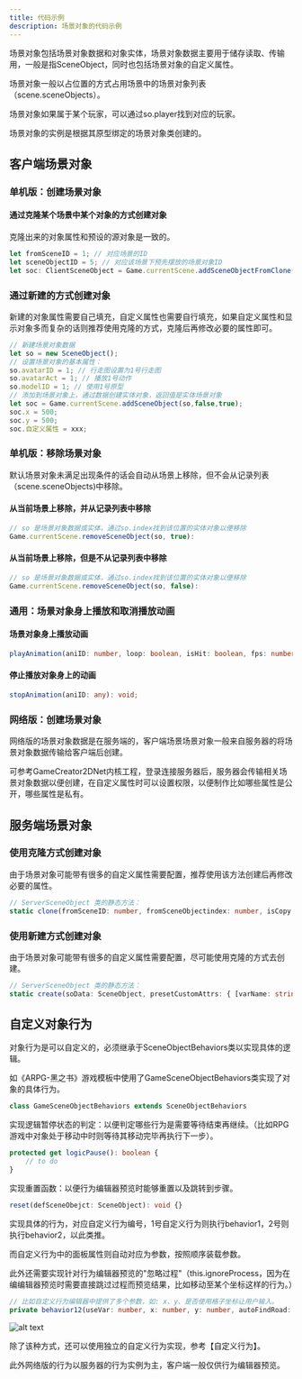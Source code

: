 ```yaml
---
title: 代码示例
description: 场景对象的代码示例
---
```


场景对象包括场景对象数据和对象实体，场景对象数据主要用于储存读取、传输用，一般是指SceneObject，同时也包括场景对象的自定义属性。

场景对象一般以占位置的方式占用场景中的场景对象列表（scene.sceneObjects）。

场景对象如果属于某个玩家，可以通过so.player找到对应的玩家。

场景对象的实例是根据其原型绑定的场景对象类创建的。

<!-- - [概念：场景对象](/zh_hans/getting-started/sceneobject)
- [API-通用-场景对象基类: SceneObject](/zh_hans/library/2d/generic/sceneobject)
- [API-通用-场景对象实体类: SceneObjectEntity](/zh_hans/library/2d/generic/sceneobjectentity)
- [API-客户端-场景对象类: ClientSceneObject](/zh_hans/library/2d/client/clientsceneobject)
- [API-服务端-场景对象类: ServerSceneObject](/zh_hans/library/2dnetwork/server/serversceneobject) -->

## 客户端场景对象

### 单机版：创建场景对象

#### 通过克隆某个场景中某个对象的方式创建对象

克隆出来的对象属性和预设的源对象是一致的。

```ts [Script.ts]
let fromSceneID = 1; // 对应场景的ID
let sceneObjectID = 5; // 对应该场景下预先摆放的场景对象ID
let soc: ClientSceneObject = Game.currentScene.addSceneObjectFromClone(fromSceneID, sceneObjectID, true) as any;
```

### 通过新建的方式创建对象

新建的对象属性需要自己填充，自定义属性也需要自行填充，如果自定义属性和显示对象多而复杂的话则推荐使用克隆的方式，克隆后再修改必要的属性即可。

```ts [Script.ts]
// 新建场景对象数据
let so = new SceneObject();
// 设置场景对象的基本属性：
so.avatarID = 1; // 行走图设置为1号行走图
so.avatarAct = 1; // 播放1号动作
so.modelID = 1; // 使用1号原型
// 添加到场景对象上，通过数据创建实体对象，返回值是实体场景对象
let soc = Game.currentScene.addSceneObject(so,false,true);
soc.x = 500;
soc.y = 500;
soc.自定义属性 = xxx;
```

### 单机版：移除场景对象

默认场景对象未满足出现条件的话会自动从场景上移除，但不会从记录列表（scene.sceneObjects)中移除。

#### 从当前场景上移除，并从记录列表中移除

```ts [Script.ts]
// so 是场景对象数据或实体，通过so.index找到该位置的实体对象以便移除
Game.currentScene.removeSceneObject(so, true):
```

#### 从当前场景上移除，但是不从记录列表中移除

```ts [Script.ts]
// so 是场景对象数据或实体，通过so.index找到该位置的实体对象以便移除
Game.currentScene.removeSceneObject(so, false):
```

### 通用：场景对象身上播放和取消播放动画

#### 场景对象身上播放动画

```ts [Script.ts]
playAnimation(aniID: number, loop: boolean, isHit: boolean, fps: number = null, superposition: boolean = false): Animation
```

#### 停止播放对象身上的动画

```ts [Script.ts]
stopAnimation(aniID: any): void;
```

### 网络版：创建场景对象

网络版的场景对象数据是在服务端的，客户端场景场景对象一般来自服务器的将场景对象数据传输给客户端后创建。

可参考GameCreator2DNet内核工程，登录连接服务器后，服务器会传输相关场景对象数据以便创建，在自定义属性时可以设置权限，以便制作比如哪些属性是公开，哪些属性是私有。

## 服务端场景对象

### 使用克隆方式创建对象

由于场景对象可能带有很多的自定义属性需要配置，推荐使用该方法创建后再修改必要的属性。

```ts [Script.ts]
// ServerSceneObject 类的静态方法：
static clone(fromSceneID: number, fromSceneObjectindex: number, isCopy: boolean = true): ServerSceneObject
```

### 使用新建方式创建对象

由于场景对象可能带有很多的自定义属性需要配置，尽可能使用克隆的方式去创建。

```ts [Script.ts]
// ServerSceneObject 类的静态方法：
static create(soData: SceneObject, presetCustomAttrs: { [varName: string]: { varType: number, value: any, copy: boolean } } = null, player: ServerPlayer = null, isClone: boolean = true): ServerSceneObject {
```

## 自定义对象行为

对象行为是可以自定义的，必须继承于SceneObjectBehaviors类以实现具体的逻辑。

如《ARPG-黑之书》游戏模板中使用了GameSceneObjectBehaviors类实现了对象的具体行为。

```ts [Script.ts]
class GameSceneObjectBehaviors extends SceneObjectBehaviors
```

实现逻辑暂停状态的判定：以便判定哪些行为是需要等待结束再继续。（比如RPG游戏中对象处于移动中时则等待其移动完毕再执行下一步）。

```ts [Script.ts]
protected get logicPause(): boolean {
    // to do 
}
```

实现重置函数：以便行为编辑器预览时能够重置以及跳转到步骤。

```ts [Script.ts]
reset(defSceneObejct: SceneObject): void {}
```

实现具体的行为，对应自定义行为编号，1号自定义行为则执行behavior1，2号则执行behavior2，以此类推。

而自定义行为中的面板属性则自动对应为参数，按照顺序装载参数。

此外还需要实现针对行为编辑器预览的"忽略过程"（this.ignoreProcess，因为在编编辑器预览时需要直接跳过过程而预览结果，比如移动至某个坐标这样的行为。）

```ts [Script.ts]
// 比如自定义行为编辑器中提供了多个参数，如: x、y、是否使用格子坐标让用户输入。
private behavior12(useVar: number, x: number, y: number, autoFindRoad: boolean, xVarID: number, yVarID: number, useGrid: boolean, relative: boolean, whenCantMoveRetry: boolean, ifObstacleHandleMode: number, moveToGridCenter: boolean, mode: any) {}
```

![alt text](https://assbak.gcw.wiki/gcw/image/zh_hans/getting-started/8.sceneobject/10.script/image.png)

除了该种方式，还可以使用独立的自定义行为实现，参考【自定义行为】。

此外网络版的行为以服务器的行为实例为主，客户端一般仅供行为编辑器预览。

<!-- ## 参考资料

- [GameCreator2D内核工程](/zh_hans/getting-started/createproject#根据开发者内核创建工程)
- [GameCreator2DNet内核工程](/zh_hans/getting-started/createproject#根据开发者内核创建工程)
- [API-单机版-场景对象基类: SceneObject](/zh_hans/library/2d/generic/sceneobject)
- [API-单机版-场景对象实体类: SceneObjectEntity](/zh_hans/library/2d/generic/sceneobjectentity)
- [API-单机版-场景对象行为基类: SceneObjectBehaviors](/zh_hans/library/2d/generic/sceneobjectbehaviors)
- [API-单机版-客户端场景对象类: ClientSceneObject](/zh_hans/library/2d/client/clientsceneobject)
- [API-网络版-场景对象基类: SceneObject](/zh_hans/library/2dnetwork/generic/sceneobject)
- [API-网络版-场景对象实体类: SceneObjectEntity](/zh_hans/library/2dnetwork/generic/sceneobjectentity)
- [API-网络版-场景对象行为基类: SceneObjectBehaviors](/zh_hans/library/2dnetwork/generic/sceneobjectbehaviors)
- [API-网络版-客户端场景对象类: ClientSceneObject](/zh_hans/library/2dnetwork/client/clientsceneobject)
- [API-网络版-服务端场景对象类: ServerSceneObject](/zh_hans/library/2dnetwork/server/serversceneobject) -->

